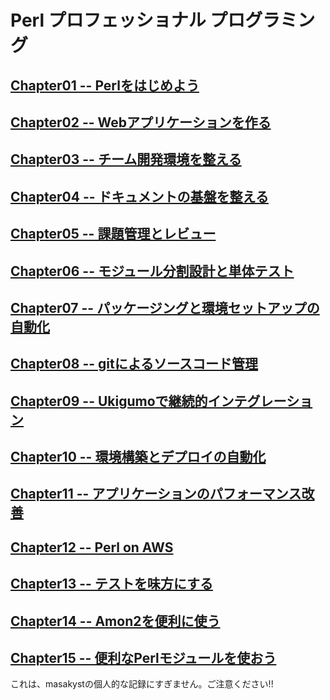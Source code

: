 Perl プロフェッショナル プログラミング
===


## [Chapter01 -- Perlをはじめよう](./chapter01/index.html)

## [Chapter02 -- Webアプリケーションを作る](./chapter02/index.html)

## [Chapter03 -- チーム開発環境を整える](./chapter03/index.html)

## [Chapter04 -- ドキュメントの基盤を整える](./chapter04/index.html)

## [Chapter05 -- 課題管理とレビュー](./chapter05/index.html)

## [Chapter06 -- モジュール分割設計と単体テスト](./chapter06/index.html)

## [Chapter07 -- パッケージングと環境セットアップの自動化](./chapter07/index.html)

## [Chapter08 -- gitによるソースコード管理](./chapter08/index.html)

## [Chapter09 -- Ukigumoで継続的インテグレーション](./chapter09/index.html)

## [Chapter10 -- 環境構築とデプロイの自動化](./chapter10/index.html)

## [Chapter11 -- アプリケーションのパフォーマンス改善](./chapter11/index.html)

## [Chapter12 -- Perl on AWS](./chapter12/index.html)

## [Chapter13 -- テストを味方にする](./chapter13/index.html)

## [Chapter14 -- Amon2を便利に使う](./chapter14/index.html)

## [Chapter15 -- 便利なPerlモジュールを使おう](./chapter15/index.html)


これは、masakystの個人的な記録にすぎません。ご注意ください!!
	
